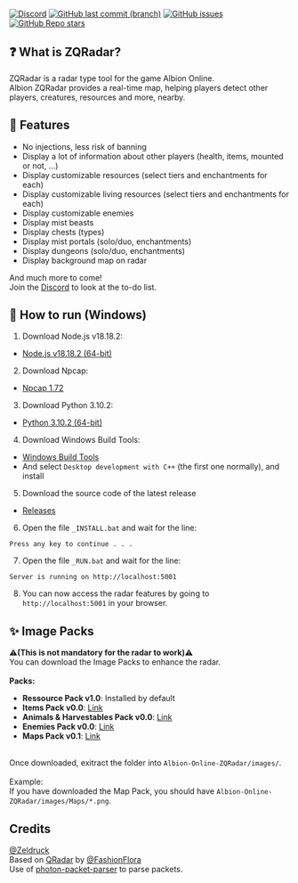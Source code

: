 [![Discord](https://img.shields.io/discord/1191823969167352039?style=for-the-badge&logo=discord&label=Discord)](https://discord.gg/XAWjmzeaD3)
[![GitHub last commit (branch)](https://img.shields.io/github/last-commit/Zeldruck/Albion-Online-ZQRadar/main?style=for-the-badge&label=Last%20Commit)]()
[![GitHub issues](https://img.shields.io/github/issues-raw/Zeldruck/Albion-Online-ZQRadar?style=for-the-badge&label=Issue)](https://github.com/Zeldruck/Albion-Online-ZQRadar/issues)
[![GitHub Repo stars](https://img.shields.io/github/stars/Zeldruck/Albion-Online-ZQRadar?style=for-the-badge)]()

## ❓ What is ZQRadar?

ZQRadar is a radar type tool for the game Albion Online.
\
Albion ZQRadar provides a real-time map, helping players detect other players, creatures, resources and more, nearby.

## 🎯 Features

- No injections, less risk of banning
- Display a lot of information about other players (health, items, mounted or not, ...)
- Display customizable resources (select tiers and enchantments for each)
- Display customizable living resources (select tiers and enchantments for each)
- Display customizable enemies
- Display mist beasts
- Display chests (types)
- Display mist portals (solo/duo, enchantments)
- Display dungeons (solo/duo, enchantments)
- Display background map on radar

And much more to come!
\
Join the [Discord](https://discord.gg/XAWjmzeaD3) to look at the to-do list.

## 🔰 How to run (Windows)

1. Download Node.js v18.18.2:
- [Node.js v18.18.2 (64-bit)](https://nodejs.org/dist/v18.18.2/node-v18.18.2-x64.msi)
2. Download Npcap:
- [Npcap 1.72](https://npcap.com/dist/npcap-1.72.exe)
3. Download Python 3.10.2:
- [Python 3.10.2 (64-bit)](https://www.python.org/ftp/python/3.10.2/python-3.10.2-amd64.exe)
4. Download Windows Build Tools:
- [Windows Build Tools](https://visualstudio.microsoft.com/thank-you-downloading-visual-studio/?sku=BuildTools)
- And select `Desktop development with C++` (the first one normally), and install
5. Download the source code of the latest release
- [Releases](https://github.com/Zeldruck/Albion-Online-ZQRadar/releases)
6. Open the file `_INSTALL.bat` and wait for the line:
```
Press any key to continue . . .
```
7. Open the file `_RUN.bat` and wait for the line:
```
Server is running on http://localhost:5001
```
8. You can now access the radar features by going to `http://localhost:5001` in your browser.

## ✨ Image Packs
**⚠️(This is not mandatory for the radar to work)⚠️**
\
You can download the Image Packs to enhance the radar.
\
\
**Packs:**
- **Ressource Pack v1.0**: Installed by default
- **Items Pack v0.0**: [Link](https://github.com/Zeldruck/Albion-Online-ZQRadar/releases/tag/item-pack-v0.0)
- **Animals & Harvestables Pack v0.0**: [Link](https://github.com/Zeldruck/Albion-Online-ZQRadar/releases/)
- **Enemies Pack v0.0**: [Link](https://github.com/Zeldruck/Albion-Online-ZQRadar/releases/)
- **Maps Pack v0.1**: [Link](https://github.com/Zeldruck/Albion-Online-ZQRadar/releases/tag/map-pack-v0.1)

\
Once downloaded, exitract the folder into `Albion-Online-ZQRadar/images/`.
\
\
Example:
\
If you have downloaded the Map Pack, you should have `Albion-Online-ZQRadar/images/Maps/*.png`.


## Credits
[@Zeldruck](https://github.com/Zeldruck)
\
Based on [QRadar](https://github.com/FashionFlora/Albion-Online-Radar-QRadar) by [@FashionFlora](https://github.com/FashionFlora?)
\
Use of [photon-packet-parser](https://github.com/0xN0x/photon-packet-parser) to parse packets.